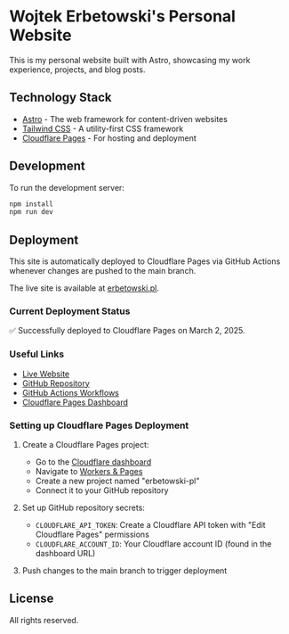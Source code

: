 # Wojtek Erbetowski's Personal Website

This is my personal website built with Astro, showcasing my work experience, projects, and blog posts.

## Technology Stack

- [Astro](https://astro.build/) - The web framework for content-driven websites
- [Tailwind CSS](https://tailwindcss.com/) - A utility-first CSS framework
- [Cloudflare Pages](https://pages.cloudflare.com/) - For hosting and deployment

## Development

To run the development server:

```bash
npm install
npm run dev
```

## Deployment

This site is automatically deployed to Cloudflare Pages via GitHub Actions whenever changes are pushed to the main branch.

The live site is available at [erbetowski.pl](https://erbetowski.pl).

### Current Deployment Status

✅ Successfully deployed to Cloudflare Pages on March 2, 2025.

### Useful Links

- [Live Website](https://erbetowski.pl)
- [GitHub Repository](https://github.com/wojtekerbetowski/erbetowski.pl)
- [GitHub Actions Workflows](https://github.com/wojtekerbetowski/erbetowski.pl/actions)
- [Cloudflare Pages Dashboard](https://dash.cloudflare.com/6ed2b21bc52cc88088ef444a227eb1d9/pages/view/erbetowski-pl)

### Setting up Cloudflare Pages Deployment

1. Create a Cloudflare Pages project:
   - Go to the [Cloudflare dashboard](https://dash.cloudflare.com/)
   - Navigate to [Workers & Pages](https://dash.cloudflare.com/6ed2b21bc52cc88088ef444a227eb1d9/workers-and-pages)
   - Create a new project named "erbetowski-pl"
   - Connect it to your GitHub repository

2. Set up GitHub repository secrets:
   - `CLOUDFLARE_API_TOKEN`: Create a Cloudflare API token with "Edit Cloudflare Pages" permissions
   - `CLOUDFLARE_ACCOUNT_ID`: Your Cloudflare account ID (found in the dashboard URL)

3. Push changes to the main branch to trigger deployment

## License

All rights reserved.